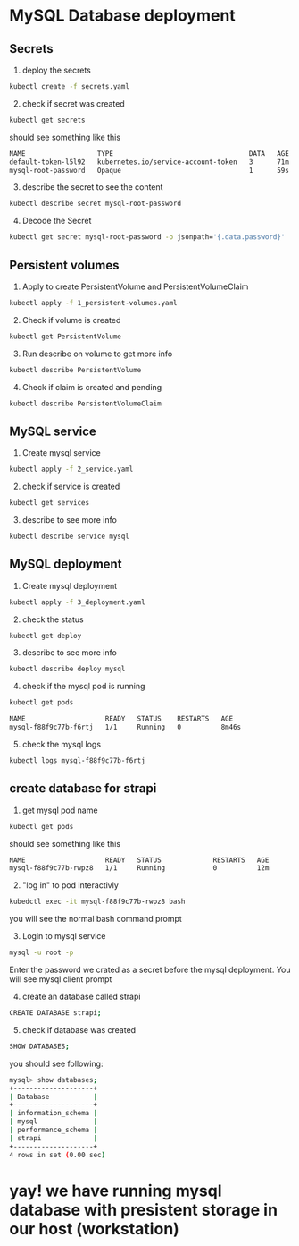 # MySQL Database deployment

## Secrets 

1. deploy the secrets

```bash
kubectl create -f secrets.yaml
```

2. check if secret was created

```bash
kubectl get secrets
```

should see something like this

```bash
NAME                  TYPE                                  DATA   AGE
default-token-l5l92   kubernetes.io/service-account-token   3      71m
mysql-root-password   Opaque                                1      59s
```

3. describe the secret to see the content

```bash
kubectl describe secret mysql-root-password
```

4. Decode the Secret

```bash
kubectl get secret mysql-root-password -o jsonpath='{.data.password}' | base64 --decode
```

## Persistent volumes

1. Apply to create PersistentVolume and PersistentVolumeClaim

```bash
kubectl apply -f 1_persistent-volumes.yaml
```

2. Check if volume is created

```bash
kubectl get PersistentVolume
```

3. Run describe on volume to get more info

```bash
kubectl describe PersistentVolume
```

4. Check if claim is created and pending

```bash
kubectl describe PersistentVolumeClaim
```

## MySQL service

1. Create mysql service

```bash
kubectl apply -f 2_service.yaml  
```

2. check if service is created

```bash
kubectl get services
```

3. describe to see more info

```bash
kubectl describe service mysql
```

## MySQL deployment

1. Create mysql deployment

```bash
kubectl apply -f 3_deployment.yaml 
```

2. check the status

```bash
kubectl get deploy
```

3. describe to see more info

```bash
kubectl describe deploy mysql
```

4. check if the mysql pod is running

```bash
kubectl get pods
```

```bash
NAME                    READY   STATUS    RESTARTS   AGE
mysql-f88f9c77b-f6rtj   1/1     Running   0          8m46s
```

5. check the mysql logs

```bash
kubectl logs mysql-f88f9c77b-f6rtj
```

## create database for strapi

1. get mysql pod name

```bash
kubectl get pods
```

should see something like this

```bash
NAME                    READY   STATUS             RESTARTS   AGE
mysql-f88f9c77b-rwpz8   1/1     Running            0          12m
```

2. "log in" to pod interactivly

```bash
kubedctl exec -it mysql-f88f9c77b-rwpz8 bash
```

you will see the normal bash command prompt

3. Login to mysql service

```bash
mysql -u root -p
```

Enter the password we crated as a secret before the mysql deployment.
You will see mysql client prompt

4. create an database called strapi

```bash
CREATE DATABASE strapi;
```

5. check if database was created

```bash
SHOW DATABASES;
```

you should see following:

```bash
mysql> show databases;
+--------------------+
| Database           |
+--------------------+
| information_schema |
| mysql              |
| performance_schema |
| strapi             |
+--------------------+
4 rows in set (0.00 sec)
```

# yay! we have running mysql database with presistent storage in our host (workstation)